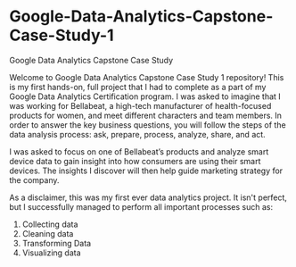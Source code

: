 # Google-Data-Analytics-Capstone-Case-Study-1
Google Data Analytics Capstone Case Study

Welcome to Google Data Analytics Capstone Case Study 1 repository! This is my first hands-on, full project that I had to complete 
as a part of my Google Data Analytics Certification program. I was asked to imagine that I was working for Bellabeat, a high-tech manufacturer of health-focused 
products for women, and meet different characters and team members. In order to answer the key business questions, you will follow the steps of the
data analysis process: ask, prepare, process, analyze, share, and act.

I was asked to focus on one of Bellabeat’s products and analyze smart device data to gain insight into how consumers are using their smart devices. The
insights I discover will then help guide marketing strategy for the company.

As a disclaimer, this was my first ever data analytics project. It isn't perfect, but I successfully managed to perform all important processes such as:
1. Collecting data
2. Cleaning data
3. Transforming Data
4. Visualizing data

